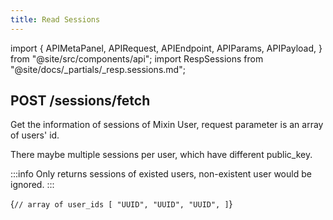 ```yaml
---
title: Read Sessions
---
```


import {
APIMetaPanel,
APIRequest,
APIEndpoint,
APIParams,
APIPayload,
} from "@site/src/components/api";
import RespSessions from "@site/docs/_partials/_resp.sessions.md";

## POST /sessions/fetch

Get the information of sessions of Mixin User, request parameter is an array of users' id. 

There maybe multiple sessions per user, which have different public_key.

:::info
Only returns sessions of existed users, non-existent user would be ignored.
:::

<APIEndpoint url="/sessions/fetch" />

<APIPayload>{`
// array of user_ids
[
"UUID",
"UUID",
"UUID",
]
`}</APIPayload>

<APIRequest
title="Read sessions"
method="POST"
url="/sessions/fetch --data '[&quot;06aed1e3-bd77-4a59-991a-5bb5ae6fbb09&quot;]'"
/>

<RespSessions />

